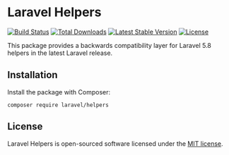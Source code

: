 # Laravel Helpers

<a href="https://travis-ci.org/laravel/helpers"><img src="https://travis-ci.org/laravel/helpers.svg" alt="Build Status"></a>
<a href="https://packagist.org/packages/laravel/helpers"><img src="https://poser.pugx.org/laravel/helpers/d/total.svg" alt="Total Downloads"></a>
<a href="https://packagist.org/packages/laravel/helpers"><img src="https://poser.pugx.org/laravel/helpers/v/stable.svg" alt="Latest Stable Version"></a>
<a href="https://packagist.org/packages/laravel/helpers"><img src="https://poser.pugx.org/laravel/helpers/license.svg" alt="License"></a>

This package provides a backwards compatibility layer for Laravel 5.8 helpers in the latest Laravel release.

## Installation

Install the package with Composer: 

    composer require laravel/helpers


## License

Laravel Helpers is open-sourced software licensed under the [MIT license](https://opensource.org/licenses/MIT).
